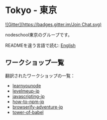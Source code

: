 Tokyo - 東京
============
[![Gitter](https://badges.gitter.im/Join Chat.svg)](https://gitter.im/nodeschool/nodeschool-japan?utm_source=badge&utm_medium=badge&utm_campaign=pr-badge&utm_content=badge)

nodeschool東京のグループです。

READMEを違う言語で読む: [English](README.md)

## ワークショップ一覧

翻訳されたワークショップの一覧：

- [learnyounode](https://github.com/rvagg/learnyounode)
- [levelmeup-jp](https://github.com/maxogden/levelmeup-jp)
- [javascripting-jp](https://github.com/ledsun/javascripting)
- [how-to-npm-jp](https://github.com/nodeschool-jp/how-to-npm-jp)
- [browserify-adventure-jp](https://github.com/maxogden/browserify-adventure-jp)
- [tower-of-babel](https://github.com/yosuke-furukawa/tower-of-babel)